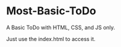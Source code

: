# Most-Basic-ToDo
A Basic ToDo with HTML, CSS, and JS only.


Just use the index.html to access it.
